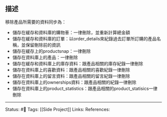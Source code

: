 ## 描述

移除產品所需要的資料同步為：
- 儲存在緩存和資料庫的購物車：一律刪除，並重新計算總金額
- 儲存在緩存和資料庫的訂單：以order_details來紀錄過去訂單所訂購的產品名稱，並保留刪除前的資訊
- 儲存在緩存上的productsnap：一律刪除
- 儲存在資料庫上的產品：一律刪除
- 儲存在緩存和資料庫上的庫存資料：跟產品相關的庫存紀錄一律刪除
- 儲存在資料庫上的喜歡資料：跟產品相關的喜歡紀錄一律刪除
- 儲存在資料庫上的留言資料：跟產品相關的留言紀錄一律刪除
- 儲存在資料庫上的ownerships資料：跟產品相關的紀錄一律刪除
- 儲存在資料庫上的product_statistics：跟產品相關的product_statisics一律刪除

---
Status: #🌱 
Tags:
[[Side Project]]
Links:
References: